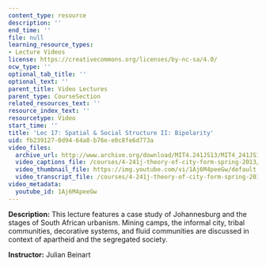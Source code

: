 ```yaml
---
content_type: resource
description: ''
end_time: ''
file: null
learning_resource_types:
- Lecture Videos
license: https://creativecommons.org/licenses/by-nc-sa/4.0/
ocw_type: ''
optional_tab_title: ''
optional_text: ''
parent_title: Video Lectures
parent_type: CourseSection
related_resources_text: ''
resource_index_text: ''
resourcetype: Video
start_time: ''
title: 'Lec 17: Spatial & Social Structure II: Bipolarity'
uid: fb239127-0d94-64a8-b76e-e0c8fe6d773a
video_files:
  archive_url: http://www.archive.org/download/MIT4.241JS13/MIT4_241JS13_lec17_300k.mp4
  video_captions_file: /courses/4-241j-theory-of-city-form-spring-2013/0529fa483e3d5192aea07884051c707c_1Aj6M4peeGw.vtt
  video_thumbnail_file: https://img.youtube.com/vi/1Aj6M4peeGw/default.jpg
  video_transcript_file: /courses/4-241j-theory-of-city-form-spring-2013/a96c72ef2ce425f1ca26603ed3355c3e_1Aj6M4peeGw.pdf
video_metadata:
  youtube_id: 1Aj6M4peeGw
---
```


**Description:** This lecture features a case study of Johannesburg and the stages of South African urbanism. Mining camps, the informal city, tribal communities, decorative systems, and fluid communities are discussed in context of apartheid and the segregated society.

**Instructor:** Julian Beinart

